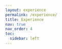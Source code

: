 ```yaml
---
layout: experience
permalink: /experience/
title: Experience
nav: true
nav_order: 4
toc:
  sidebar: left
---
```

